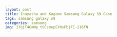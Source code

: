 ```yaml
---
layout: post
title: Inuyasha and Kagome Samsung Galaxy S9 Case
tags: samsung galaxy s9
categories: samsung
img: 17qjT4GmWp_tSCsmepEYNsFbjFI-216TN
---
```

